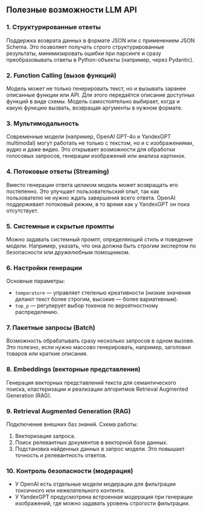 ## Полезные возможности LLM API

### 1. Структурированные ответы

Поддержка возврата данных в формате JSON или с применением JSON Schema. Это позволяет получать строго структурированные результаты, минимизировать ошибки при парсинге и сразу преобразовывать ответы в Python-объекты (например, через Pydantic).

### 2. Function Calling (вызов функций)

Модель может не только генерировать текст, но и вызывать заранее описанные функции или API. Для этого передаётся описание доступных функций в виде схемы. Модель самостоятельно выбирает, когда и какую функцию вызвать, возвращая аргументы в нужном формате.

### 3. Мультимодальность

Современные модели (например, OpenAI GPT-4o и YandexGPT multimodal) могут работать не только с текстом, но и с изображениями, аудио и даже видео. Это открывает возможности для обработки голосовых запросов, генерации изображений или анализа картинок.

### 4. Потоковые ответы (Streaming)

Вместо генерации ответа целиком модель может возвращать его постепенно. Это улучшает пользовательский опыт, так как пользователю не нужно ждать завершения всего ответа. OpenAI поддерживает потоковый режим, в то время как у YandexGPT он пока отсутствует.

### 5. Системные и скрытые промпты

Можно задавать системный промпт, определяющий стиль и поведение модели. Например, указать, что она должна быть строгим экспертом по безопасности или дружелюбным помощником.

### 6. Настройки генерации

Основные параметры:

* `temperature` — управляет степенью креативности (низкие значения делают текст более строгим, высокие — более вариативным).
* `top_p` — регулирует выбор токенов по вероятностному распределению.

### 7. Пакетные запросы (Batch)

Возможность обрабатывать сразу несколько запросов в одном вызове. Это полезно, если нужно массово генерировать, например, заголовки товаров или краткие описания.

### 8. Embeddings (векторные представления)

Генерация векторных представлений текста для семантического поиска, кластеризации и реализации алгоритмов Retrieval Augmented Generation (RAG).

### 9. Retrieval Augmented Generation (RAG)

Подключение внешних баз знаний. Схема работы:

1. Векторизация запроса.
2. Поиск релевантных документов в векторной базе данных.
3. Подстановка найденных данных в запрос модели.
   Это повышает точность и релевантность ответов.

### 10. Контроль безопасности (модерация)

* У OpenAI есть отдельные модели модерации для фильтрации токсичного или нежелательного контента.
* У YandexGPT предусмотрена встроенная модерация при генерации изображений, где можно задавать уровень строгости фильтрации.